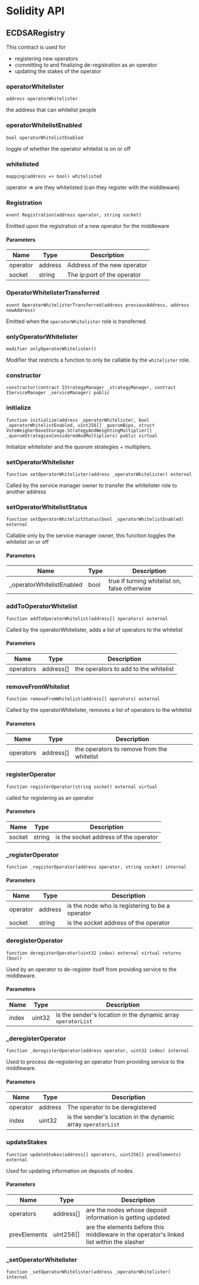 # Solidity API

## ECDSARegistry

This contract is used for
- registering new operators
- committing to and finalizing de-registration as an operator
- updating the stakes of the operator

### operatorWhitelister

```solidity
address operatorWhitelister
```

the address that can whitelist people

### operatorWhitelistEnabled

```solidity
bool operatorWhitelistEnabled
```

toggle of whether the operator whitelist is on or off

### whitelisted

```solidity
mapping(address => bool) whitelisted
```

operator => are they whitelisted (can they register with the middleware)

### Registration

```solidity
event Registration(address operator, string socket)
```

Emitted upon the registration of a new operator for the middleware

#### Parameters

| Name | Type | Description |
| ---- | ---- | ----------- |
| operator | address | Address of the new operator |
| socket | string | The ip:port of the operator |

### OperatorWhitelisterTransferred

```solidity
event OperatorWhitelisterTransferred(address previousAddress, address newAddress)
```

Emitted when the `operatorWhitelister` role is transferred.

### onlyOperatorWhitelister

```solidity
modifier onlyOperatorWhitelister()
```

Modifier that restricts a function to only be callable by the `whitelister` role.

### constructor

```solidity
constructor(contract IStrategyManager _strategyManager, contract IServiceManager _serviceManager) public
```

### initialize

```solidity
function initialize(address _operatorWhitelister, bool _operatorWhitelistEnabled, uint256[] _quorumBips, struct VoteWeigherBaseStorage.StrategyAndWeightingMultiplier[] _quorumStrategiesConsideredAndMultipliers) public virtual
```

Initialize whitelister and the quorum strategies + multipliers.

### setOperatorWhitelister

```solidity
function setOperatorWhitelister(address _operatorWhitelister) external
```

Called by the service manager owner to transfer the whitelister role to another address

### setOperatorWhitelistStatus

```solidity
function setOperatorWhitelistStatus(bool _operatorWhitelistEnabled) external
```

Callable only by the service manager owner, this function toggles the whitelist on or off

#### Parameters

| Name | Type | Description |
| ---- | ---- | ----------- |
| _operatorWhitelistEnabled | bool | true if turning whitelist on, false otherwise |

### addToOperatorWhitelist

```solidity
function addToOperatorWhitelist(address[] operators) external
```

Called by the operatorWhitelister, adds a list of operators to the whitelist

#### Parameters

| Name | Type | Description |
| ---- | ---- | ----------- |
| operators | address[] | the operators to add to the whitelist |

### removeFromWhitelist

```solidity
function removeFromWhitelist(address[] operators) external
```

Called by the operatorWhitelister, removes a list of operators to the whitelist

#### Parameters

| Name | Type | Description |
| ---- | ---- | ----------- |
| operators | address[] | the operators to remove from the whitelist |

### registerOperator

```solidity
function registerOperator(string socket) external virtual
```

called for registering as an operator

#### Parameters

| Name | Type | Description |
| ---- | ---- | ----------- |
| socket | string | is the socket address of the operator |

### _registerOperator

```solidity
function _registerOperator(address operator, string socket) internal
```

#### Parameters

| Name | Type | Description |
| ---- | ---- | ----------- |
| operator | address | is the node who is registering to be a operator |
| socket | string | is the socket address of the operator |

### deregisterOperator

```solidity
function deregisterOperator(uint32 index) external virtual returns (bool)
```

Used by an operator to de-register itself from providing service to the middleware.

#### Parameters

| Name | Type | Description |
| ---- | ---- | ----------- |
| index | uint32 | is the sender's location in the dynamic array `operatorList` |

### _deregisterOperator

```solidity
function _deregisterOperator(address operator, uint32 index) internal
```

Used to process de-registering an operator from providing service to the middleware.

#### Parameters

| Name | Type | Description |
| ---- | ---- | ----------- |
| operator | address | The operator to be deregistered |
| index | uint32 | is the sender's location in the dynamic array `operatorList` |

### updateStakes

```solidity
function updateStakes(address[] operators, uint256[] prevElements) external
```

Used for updating information on deposits of nodes.

#### Parameters

| Name | Type | Description |
| ---- | ---- | ----------- |
| operators | address[] | are the nodes whose deposit information is getting updated |
| prevElements | uint256[] | are the elements before this middleware in the operator's linked list within the slasher |

### _setOperatorWhitelister

```solidity
function _setOperatorWhitelister(address _operatorWhitelister) internal
```

